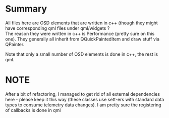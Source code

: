 # Summary
All files here are OSD elements that are written in c++ (though they might have corresponding qml files under qml/widgets ? \
The reason they were written in c++ is Performance (pretty sure on this one).
They generally all inherit from QQuickPaintedItem and draw stuff via QPainter.

Note that only a small number of OSD elements is done in c++, the rest is qml.

# NOTE
After a bit of refactoring, I managed to get rid of all external dependencies here - please keep it this way
(these classes use sett-ers with standard data types to consume telemetry data changes).
I am pretty sure the registering of callbacks is done in qml


